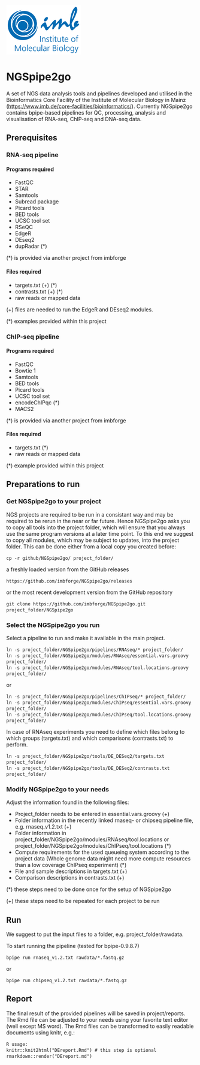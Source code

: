 ![IMB-logo](resources/IMB_logo.png)

# NGSpipe2go #

A set of NGS data analysis tools and pipelines developed and utilised in the Bioinformatics Core Facility of the Institute of Molecular Biology in Mainz (https://www.imb.de/core-facilities/bioinformatics/). Currently NGSpipe2go contains bpipe-based pipelines for QC, processing, analysis and visualisation of RNA-seq, ChIP-seq and DNA-seq data.

## Prerequisites ##
### RNA-seq pipeline ###
#### Programs required ####
- FastQC
- STAR
- Samtools
- Subread package
- Picard tools
- BED tools
- UCSC tool set
- RSeQC
- EdgeR
- DEseq2
- dupRadar (*)

(*) is provided via another project from imbforge

#### Files required ####
- targets.txt (+) (*)
- contrasts.txt (+) (*)
- raw reads or mapped data

(+) files are needed to run the EdgeR and DEseq2 modules.

(*) examples provided within this project

### ChIP-seq pipeline ###
#### Programs required ####
- FastQC
- Bowtie 1
- Samtools
- BED tools
- Picard tools
- UCSC tool set
- encodeChIPqc (*)
- MACS2

(*) is provided via another project from imbforge

#### Files required ####
- targets.txt (*)
- raw reads or mapped data

(*) example provided within this project

## Preparations to run ##

### Get NGSpipe2go to your project ###
NGS projects are required to be run in a consistant way and may be required to be rerun in the near or far future. Hence NGSpipe2go asks you to copy all tools into the project folder, which will ensure that you always use the same program versions at a later time point.
To this end we suggest to copy all modules, which may be subject to updates, into the project folder.
This can be done either from a local copy you created before:

    cp -r github/NGSpipe2go/ project_folder/

a freshly loaded version from the GitHub releases

    https://github.com/imbforge/NGSpipe2go/releases

or the most recent development version from the GitHub repository

    git clone https://github.com/imbforge/NGSpipe2go.git project_folder/NGSpipe2go

### Select the NGSpipe2go you run ###

Select a pipeline to run and make it available in the main project.

    ln -s project_folder/NGSpipe2go/pipelines/RNAseq/* project_folder/
    ln -s project_folder/NGSpipe2go/modules/RNAseq/essential.vars.groovy project_folder/
    ln -s project_folder/NGSpipe2go/modules/RNAseq/tool.locations.groovy project_folder/

or 

    ln -s project_folder/NGSpipe2go/pipelines/ChIPseq/* project_folder/
    ln -s project_folder/NGSpipe2go/modules/ChIPseq/essential.vars.groovy project_folder/
    ln -s project_folder/NGSpipe2go/modules/ChIPseq/tool.locations.groovy project_folder/


In case of RNAseq experiments you need to define which files belong to which groups (targets.txt) and which comparisons (contrasts.txt) to perform.

    ln -s project_folder/NGSpipe2go/tools/DE_DESeq2/targets.txt project_folder/
    ln -s project_folder/NGSpipe2go/tools/DE_DESeq2/contrasts.txt project_folder/


### Modify NGSpipe2go to your needs ###

Adjust the information found in the following files:

- Project_folder needs to be entered in essential.vars.groovy (+)
- Folder information in the recently linked rnaseq- or chipseq pipeline file, e.g. rnaseq_v1.2.txt (+)
- Folder information in project_folder/NGSpipe2go/modules/RNAseq/tool.locations or project_folder/NGSpipe2go/modules/ChIPseq/tool.locations (*)
- Compute requirements for the used queueing system according to the project data (Whole genome data might need more compute resources than a low coverage ChIPseq experiment) (*)
- File and sample descriptions in targets.txt (+)
- Comparison descriptions in contrasts.txt (+) 

(*) these steps need to be done once for the setup of NGSpipe2go

(+) these steps need to be repeated for each project to be run

## Run ##

We suggest to put the input files to a folder, e.g. project_folder/rawdata.

To start running the pipeline (tested for bpipe-0.9.8.7)

    bpipe run rnaseq_v1.2.txt rawdata/*.fastq.gz
or

    bpipe run chipseq_v1.2.txt rawdata/*.fastq.gz

## Report ##

The final result of the provided pipelines will be saved in project/reports.
The Rmd file can be adjusted to your needs using your favorite text editor (well except MS word).
The Rmd files can be transformed to easily readable documents using knitr, e.g.:
    
    R usage:
    knitr::knit2html("DEreport.Rmd") # this step is optional
    rmarkdown::render("DEreport.md")


